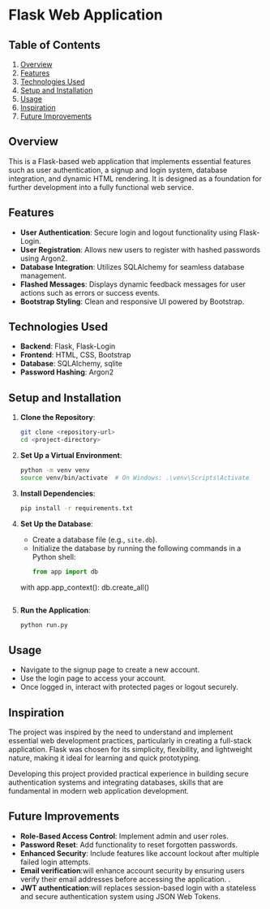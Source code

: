 # Flask Web Application

## Table of Contents
1. [Overview](#overview)
2. [Features](#features)
3. [Technologies Used](#technologies-used)
4. [Setup and Installation](#setup-and-installation)
5. [Usage](#usage)
6. [Inspiration](#inspiration)
7. [Future Improvements](#future-improvements)

## Overview
This is a Flask-based web application that implements essential features such as user authentication, a signup and login system, database integration, and dynamic HTML rendering. It is designed as a foundation for further development into a fully functional web service.

## Features
- **User Authentication**: Secure login and logout functionality using Flask-Login.
- **User Registration**: Allows new users to register with hashed passwords using Argon2.
- **Database Integration**: Utilizes SQLAlchemy for seamless database management.
- **Flashed Messages**: Displays dynamic feedback messages for user actions such as errors or success events.
- **Bootstrap Styling**: Clean and responsive UI powered by Bootstrap.

## Technologies Used
- **Backend**: Flask, Flask-Login
- **Frontend**: HTML, CSS, Bootstrap
- **Database**: SQLAlchemy, sqlite
- **Password Hashing**: Argon2

## Setup and Installation

1. **Clone the Repository**:
   ```bash
   git clone <repository-url>
   cd <project-directory>
   ```

2. **Set Up a Virtual Environment**:
   ```bash
   python -m venv venv
   source venv/bin/activate  # On Windows: .\venv\Scripts\Activate
   ```

3. **Install Dependencies**:
   ```bash
   pip install -r requirements.txt
   ```

4. **Set Up the Database**:
   - Create a database file (e.g., `site.db`).
   - Initialize the database by running the following commands in a Python shell:
     ```python
     from app import db
    with app.app_context():
      db.create_all()
     ```

5. **Run the Application**:
   ```bash
   python run.py
   ```

## Usage
- Navigate to the signup page to create a new account.
- Use the login page to access your account.
- Once logged in, interact with protected pages or logout securely.

## Inspiration
The project was inspired by the need to understand and implement essential web development practices, particularly in creating a full-stack application. Flask was chosen for its simplicity, flexibility, and lightweight nature, making it ideal for learning and quick prototyping.

Developing this project provided practical experience in building secure authentication systems and integrating databases, skills that are fundamental in modern web application development.

## Future Improvements
- **Role-Based Access Control**: Implement admin and user roles.
- **Password Reset**: Add functionality to reset forgotten passwords.
- **Enhanced Security**: Include features like account lockout after multiple failed login attempts.
- **Email verification**:will enhance account security by ensuring users verify their email addresses before accessing the application. .
- **JWT authentication**:will replaces session-based login with a stateless and secure authentication system using JSON Web Tokens.

